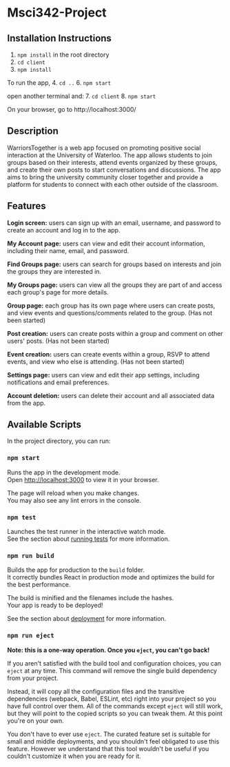 # Msci342-Project

## Installation Instructions

1. `npm install` in the root directory
2. `cd client`
3. `npm install`

To run the app,
4. `cd ..`
6. `npm start`

open another terminal and:
7. `cd client`
8. `npm start`

On your browser, go to http://localhost:3000/

## Description

WarriorsTogether is a web app focused on promoting positive social interaction at the University of Waterloo. The app allows students to join groups based on their interests, attend events organized by these groups, and create their own posts to start conversations and discussions. The app aims to bring the university community closer together and provide a platform for students to connect with each other outside of the classroom.

## Features

**Login screen:** users can sign up with an email, username, and password to create an account and log in to the app.

**My Account page:** users can view and edit their account information, including their name, email, and password.

**Find Groups page:** users can search for groups based on interests and join the groups they are interested in.

**My Groups page:** users can view all the groups they are part of and access each group's page for more details.

**Group page:** each group has its own page where users can create posts, and view events and questions/comments related to the group. (Has not been started)

**Post creation:** users can create posts within a group and comment on other users' posts. (Has not been started)

**Event creation:** users can create events within a group, RSVP to attend events, and view who else is attending. (Has not been started)

**Settings page:** users can view and edit their app settings, including notifications and email preferences. 

**Account deletion:** users can delete their account and all associated data from the app.

## Available Scripts

In the project directory, you can run:

### `npm start`

Runs the app in the development mode.\
Open [http://localhost:3000](http://localhost:3000) to view it in your browser.

The page will reload when you make changes.\
You may also see any lint errors in the console.

### `npm test`

Launches the test runner in the interactive watch mode.\
See the section about [running tests](https://facebook.github.io/create-react-app/docs/running-tests) for more information.

### `npm run build`

Builds the app for production to the `build` folder.\
It correctly bundles React in production mode and optimizes the build for the best performance.

The build is minified and the filenames include the hashes.\
Your app is ready to be deployed!

See the section about [deployment](https://facebook.github.io/create-react-app/docs/deployment) for more information.

### `npm run eject`

**Note: this is a one-way operation. Once you `eject`, you can't go back!**

If you aren't satisfied with the build tool and configuration choices, you can `eject` at any time. This command will remove the single build dependency from your project.

Instead, it will copy all the configuration files and the transitive dependencies (webpack, Babel, ESLint, etc) right into your project so you have full control over them. All of the commands except `eject` will still work, but they will point to the copied scripts so you can tweak them. At this point you're on your own.

You don't have to ever use `eject`. The curated feature set is suitable for small and middle deployments, and you shouldn't feel obligated to use this feature. However we understand that this tool wouldn't be useful if you couldn't customize it when you are ready for it.
